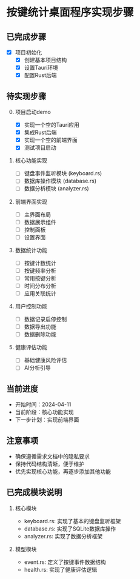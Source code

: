 # 按键统计桌面程序实现步骤

## 已完成步骤

- [X] 项目初始化
  - [X] 创建基本项目结构
  - [X] 设置Tauri环境
  - [X] 配置Rust后端

## 待实现步骤

0. 项目启动demo

   - [X] 实现一个空的Tauri应用
   - [X] 集成Rust后端
   - [X] 实现一个空的前端界面
   - [X] 测试项目启动
1. 核心功能实现

   - [ ] 键盘事件监听模块 (keyboard.rs)
   - [ ] 数据库操作模块 (database.rs)
   - [ ] 数据分析模块 (analyzer.rs)
2. 前端界面实现

   - [ ] 主界面布局
   - [ ] 数据展示组件
   - [ ] 控制面板
   - [ ] 设置界面
3. 数据统计功能

   - [ ] 按键计数统计
   - [ ] 按键频率分析
   - [ ] 常用按键分析
   - [ ] 时间分布分析
   - [ ] 应用关联统计
4. 用户控制功能

   - [ ] 数据记录启停控制
   - [ ] 数据导出功能
   - [ ] 数据删除功能
5. 健康评估功能

   - [ ] 基础健康风险评估
   - [ ] AI分析引导

## 当前进度

- 开始时间：2024-04-11
- 当前阶段：核心功能实现
- 下一步计划：实现前端界面

## 注意事项

- 确保遵循需求文档中的隐私要求
- 保持代码结构清晰，便于维护
- 优先实现核心功能，再逐步添加其他功能

## 已完成模块说明

1. 核心模块

   - keyboard.rs: 实现了基本的键盘监听框架
   - database.rs: 实现了SQLite数据库操作
   - analyzer.rs: 实现了数据分析框架
2. 模型模块

   - event.rs: 定义了按键事件数据结构
   - health.rs: 实现了健康评估逻辑

